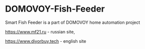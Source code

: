 # DOMOVOY-Fish-Feeder
Smart Fish Feeder is a part of DOMOVOY home automation project

https://www.mf21.ru - russian site,

https://www.diyorbuy.tech - english site
